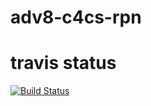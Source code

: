# adv8-c4cs-rpn
# travis status
[![Build Status](https://travis-ci.com/joegins/adv8-c4cs-rpn.svg?branch=master)](https://travis-ci.com/joegins/adv8-c4cs-rpn)
